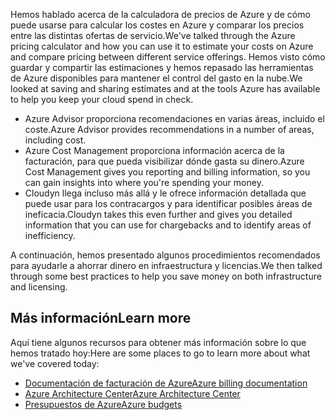 <span data-ttu-id="63025-101">Hemos hablado acerca de la calculadora de precios de Azure y de cómo puede usarse para calcular los costes en Azure y comparar los precios entre las distintas ofertas de servicio.</span><span class="sxs-lookup"><span data-stu-id="63025-101">We've talked through the Azure pricing calculator and how you can use it to estimate your costs on Azure and compare pricing between different service offerings.</span></span> <span data-ttu-id="63025-102">Hemos visto cómo guardar y compartir las estimaciones y hemos repasado las herramientas de Azure disponibles para mantener el control del gasto en la nube.</span><span class="sxs-lookup"><span data-stu-id="63025-102">We looked at saving and sharing estimates and at the tools Azure has available to help you keep your cloud spend in check.</span></span> 

- <span data-ttu-id="63025-103">Azure Advisor proporciona recomendaciones en varias áreas, incluido el coste.</span><span class="sxs-lookup"><span data-stu-id="63025-103">Azure Advisor provides recommendations in a number of areas, including cost.</span></span>
- <span data-ttu-id="63025-104">Azure Cost Management proporciona información acerca de la facturación, para que pueda visibilizar dónde gasta su dinero.</span><span class="sxs-lookup"><span data-stu-id="63025-104">Azure Cost Management gives you reporting and billing information, so you can gain insights into where you're spending your money.</span></span> 
- <span data-ttu-id="63025-105">Cloudyn llega incluso más allá y le ofrece información detallada que puede usar para los contracargos y para identificar posibles áreas de ineficacia.</span><span class="sxs-lookup"><span data-stu-id="63025-105">Cloudyn takes this even further and gives you detailed information that you can use for chargebacks and to identify areas of inefficiency.</span></span>

<span data-ttu-id="63025-106">A continuación, hemos presentado algunos procedimientos recomendados para ayudarle a ahorrar dinero en infraestructura y licencias.</span><span class="sxs-lookup"><span data-stu-id="63025-106">We then talked through some best practices to help you save money on both infrastructure and licensing.</span></span>

## <a name="learn-more"></a><span data-ttu-id="63025-107">Más información</span><span class="sxs-lookup"><span data-stu-id="63025-107">Learn more</span></span>

<span data-ttu-id="63025-108">Aquí tiene algunos recursos para obtener más información sobre lo que hemos tratado hoy:</span><span class="sxs-lookup"><span data-stu-id="63025-108">Here are some places to go to learn more about what we've covered today:</span></span>

- [<span data-ttu-id="63025-109">Documentación de facturación de Azure</span><span class="sxs-lookup"><span data-stu-id="63025-109">Azure billing documentation</span></span>](https://docs.microsoft.com/azure/billing/)
- [<span data-ttu-id="63025-110">Azure Architecture Center</span><span class="sxs-lookup"><span data-stu-id="63025-110">Azure Architecture Center</span></span>](https://docs.microsoft.com/azure/architecture/)
- [<span data-ttu-id="63025-111">Presupuestos de Azure</span><span class="sxs-lookup"><span data-stu-id="63025-111">Azure budgets</span></span>](https://docs.microsoft.com/azure/billing/billing-cost-management-budget-scenario)



